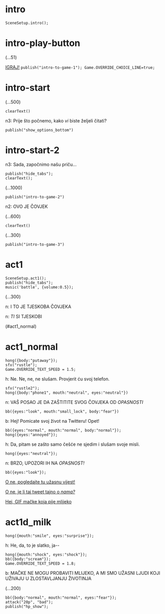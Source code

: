 # intro

`SceneSetup.intro();`

# intro-play-button

(...51)

[IGRAJ!](#intro-start) `publish("intro-to-game-1"); Game.OVERRIDE_CHOICE_LINE=true;`

# intro-start

(...500)

`clearText()`

n3: Prije što počnemo, kako *vi* biste željeli čitati?

`publish("show_options_bottom")`

# intro-start-2

n3: Sada, započnimo našu priču...

```
publish("hide_tabs");
clearText();
```

(...1000)

`publish("intro-to-game-2")`

n2: OVO JE ČOVJEK

(...600)

`clearText()`

(...300)

`publish("intro-to-game-3")`

# act1

```
SceneSetup.act1();
publish("hide_tabs");
music('battle', {volume:0.5});
```

(...300)

n: I TO JE TJESKOBA ČOVJEKA

n: _TI_ SI TJESKOBI

(#act1_normal)


# act1_normal

```
hong({body:"putaway"});
sfx("rustle");
Game.OVERRIDE_TEXT_SPEED = 1.5;
```

h: Ne. Ne, ne, ne slušam. Provjerit ću svoj telefon.

```
sfx("rustle2");
hong({body:"phone1", mouth:"neutral", eyes:"neutral"})
```

n: VAŠ POSAO JE DA ZAŠTITITE SVOG ČOVJEKA OD *OPASNOSTI*

`bb({eyes:"look", mouth:"small_lock", body:"fear"})`

b: Hej! Pomicate svoj život na Twitteru! Opet!

```
bb({eyes:"normal", mouth:"normal", body:"normal"});
hong({eyes:"annoyed"});
```

h: Da, pitam se zašto samo češće ne sjedim i slušam svoje misli.

`hong({eyes:"neutral"});`

n: BRZO, UPOZORI IH NA *OPASNOST!*

```
bb({eyes:"look"});
```

[O ne, pogledajte tu užasnu vijest!](#act1d_news)

[O ne, je li taj tweet tajno o *nama?*](#act1d_subtweet)

[Hej, GIF mačke koja pije mlijeko](#act1d_milk)

# act1d_milk

`hong({mouth:"smile", eyes:"surprise"});`

h: He, da, to je slatko, ja--

```
hong({mouth:"shock", eyes:"shock"});
bb({body:"scream"});
Game.OVERRIDE_TEXT_SPEED = 1.8;
```

b: MAČKE NE MOGU PROBAVITI MLIJEKO, A MI SMO UŽASNI LJUDI KOJI UŽIVAJU U ZLOSTAVLJANJU ŽIVOTINJA

(...200)

```
bb({body:"normal", mouth:"normal", eyes:"fear"});
attack("20p", "bad");
publish("hp_show");
```




